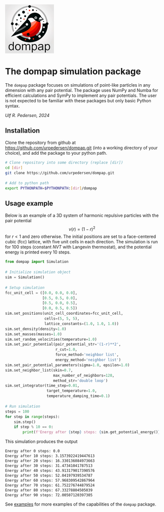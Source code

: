 ![dompap logo](dompap_logo_160x160.png)

# The dompap simulation package

The `dompap` package focuses on simulations of point-like particles in any dimension with any pair potential.
The package uses NumPy and Numba for efficient calculations and SymPy to implement any pair potentials. 
The user is not expected to be familiar with these packages but only basic Python syntax.

*Ulf R. Pedersen, 2024*

## Installation
Clone the repository from github at https://github.com/urpedersen/dompap.git 
(into a working directory of your choice), and add the package to your python path.
```bash
# Clone repository into some directory (replace [dir])
cd [dir]
git clone https://github.com/urpedersen/dompap.git

# Add to python path
export PYTHONPATH=$PYTHONPATH:[dir]/dompap
```

## Usage example
Below is an example of a 3D system of harmonic repulsive particles with the pair potential
$$v(r) = (1 - r)^2$$
for $r<1$ and zero otherwise. The initial positions are set to a face-centered cubic (fcc) lattice,
with five unit cells in each direction. 
The simulation is run for 100 steps (constant $NVT$ with Langevin thermostat), and the potential energy is printed every 10 steps.

```python
from dompap import Simulation

# Initialize simulation object
sim = Simulation()

# Setup simulation
fcc_unit_cell = ([0.0, 0.0, 0.0], 
                 [0.5, 0.5, 0.0], 
                 [0.5, 0.0, 0.5], 
                 [0.0, 0.5, 0.5])
sim.set_positions(unit_cell_coordinates=fcc_unit_cell,
                  cells=(5, 5, 5), 
                  lattice_constants=(1.0, 1.0, 1.0))
sim.set_density(density=1.0)
sim.set_masses(masses=1.0)
sim.set_random_velocities(temperature=1.0)
sim.set_pair_potential(pair_potential_str='(1-r)**2', 
                       r_cut=1.0,
                       force_method='neighbor list', 
                       energy_method='neighbor list')
sim.set_pair_potential_parameters(sigma=1.0, epsilon=1.0)
sim.set_neighbor_list(skin=0.7, 
                      max_number_of_neighbors=128, 
                      method_str='double loop')
sim.set_integrator(time_step=0.01, 
                   target_temperature=1.0, 
                   temperature_damping_time=0.1)

# Run simulation
steps = 100
for step in range(steps):
    sim.step()
    if step % 10 == 0:
        print(f'Energy after {step} steps: {sim.get_potential_energy()}')
```
This simulation produces the output
```
Energy after 0 steps: 0.0
Energy after 10 steps: 3.1573922419447613
Energy after 20 steps: 16.330136084973663
Energy after 30 steps: 31.47341041787513
Energy after 40 steps: 43.913179017390576
Energy after 50 steps: 52.04197939534787
Energy after 60 steps: 57.968309542867964
Energy after 70 steps: 61.752276744879524
Energy after 80 steps: 67.33278804505039
Energy after 90 steps: 72.00507120397305
```
See [examples](https://github.com/urpedersen/dompap/tree/master/examples) for more examples of the capabilities of the `dompap` package.